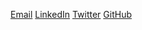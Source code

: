 [Email](mailto:james.hawkins+blog@posthog.com)
[LinkedIn](https://uk.linkedin.com/in/j-hawkins)
[Twitter](https://twitter.com/james406)
[GitHub](https://github.com/jamesefhawkins) 
